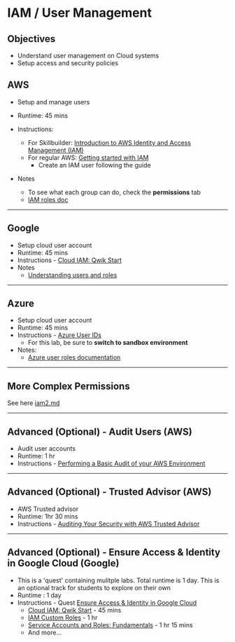 # IAM / User Management

## Objectives

* Understand user management on Cloud systems
* Setup access and security policies

## AWS

* Setup and manage users
* Runtime: 45 mins
* Instructions:
    - For Skillbuilder: [Introduction to AWS Identity and Access Management (IAM)](https://explore.skillbuilder.aws/learn/course/internal/view/elearning/880/introduction-to-aws-identity-and-access-management-iam)
    - For regular AWS: [Getting started with IAM](https://docs.aws.amazon.com/IAM/latest/UserGuide/getting-started.html)
        - Create an IAM user following the guide

* Notes
    - To see what each group can do, check the **permissions** tab
    - [IAM roles doc](https://docs.aws.amazon.com/AWSEC2/latest/UserGuide/iam-roles-for-amazon-ec2.html)

---

## Google

* Setup cloud user account
* Runtime: 45 mins
* Instructions - [Cloud IAM: Qwik Start](https://www.cloudskillsboost.google/focuses/44159?catalog_rank=%7B%22rank%22%3A1%2C%22num_filters%22%3A0%2C%22has_search%22%3Atrue%7D&parent=catalog&search_id=21967166)
* Notes
    - [Understanding users and roles](https://cloud.google.com/iam/docs/understanding-roles)

---

## Azure

* Setup cloud user account
* Runtime: 45 mins
* Instructions - [Azure User IDs](https://learn.microsoft.com/en-us/training/modules/create-users-and-groups-in-azure-active-directory/3-exercise-add-delete-users-azure-ad)
    - For this lab, be sure to **switch to sandbox environment**
* Notes:
    - [Azure user roles documentation](https://learn.microsoft.com/en-us/azure/active-directory/roles/permissions-reference)

---

## More Complex Permissions

See here [iam2.md](iam2.md)

---

## Advanced (Optional) - Audit Users (AWS)

* Audit user accounts
* Runtime: 1 hr
* Instructions - [Performing a Basic Audit of your AWS Environment](https://amazon.qwiklabs.com/focuses/46476?catalog_rank=%7B%22rank%22%3A1%2C%22num_filters%22%3A0%2C%22has_search%22%3Atrue%7D&parent=catalog&search_id=21967269)

---

## Advanced (Optional) - Trusted Advisor (AWS)

* AWS Trusted advisor
* Runtime: 1hr 30 mins
* Instructions - [Auditing Your Security with AWS Trusted Advisor](https://amazon.qwiklabs.com/focuses/44400?catalog_rank=%7B%22rank%22%3A1%2C%22num_filters%22%3A0%2C%22has_search%22%3Atrue%7D&parent=catalog&search_id=21967287)

---

## Advanced (Optional) - Ensure Access & Identity in Google Cloud (Google)

* This is a 'quest' containing mulitple labs.  Total runtime is 1 day.  This is an optional track for students to explore on their own
* Runtime : 1 day
* Instructions - Quest [Ensure Access & Identity in Google Cloud](https://www.cloudskillsboost.google/quests/150?catalog_rank=%7B%22rank%22%3A1%2C%22num_filters%22%3A0%2C%22has_search%22%3Atrue%7D&search_id=21967296)
    * [Cloud IAM: Qwik Start](https://www.cloudskillsboost.google/focuses/44159?parent=catalog)  - 45 mins
    * [IAM Custom Roles](https://www.cloudskillsboost.google/focuses/1035?parent=catalog) - 1 hr
    * [Service Accounts and Roles: Fundamentals](https://www.cloudskillsboost.google/focuses/1038?parent=catalog) - 1 hr 15 mins
    * And more...